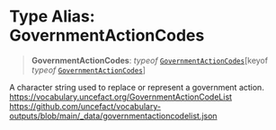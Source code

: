 # Type Alias: GovernmentActionCodes

> **GovernmentActionCodes**: *typeof* [`GovernmentActionCodes`](../variables/GovernmentActionCodes.md)\[keyof *typeof* [`GovernmentActionCodes`](../variables/GovernmentActionCodes.md)\]

A character string used to replace or represent a government action.
https://vocabulary.uncefact.org/GovernmentActionCodeList
https://github.com/uncefact/vocabulary-outputs/blob/main/_data/governmentactioncodelist.json
